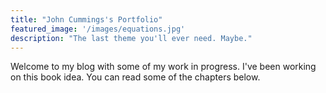 ```yaml
---
title: "John Cummings's Portfolio"
featured_image: '/images/equations.jpg'
description: "The last theme you'll ever need. Maybe."
---
```

Welcome to my blog with some of my work in progress. I've been working on this book idea. You can read some of the chapters below.
